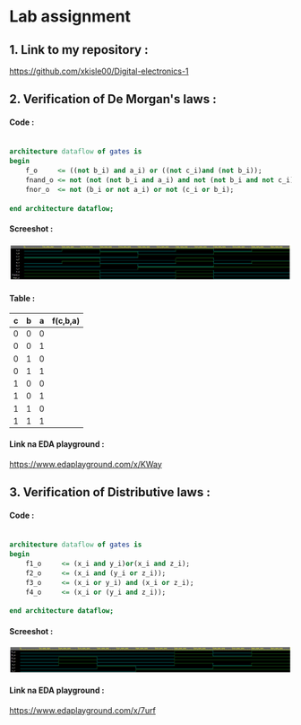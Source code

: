 # **Lab assignment**

## 1. Link to my repository :
https://github.com/xkisle00/Digital-electronics-1



## 2. Verification of De Morgan's laws :

#### Code :

```vhdl

architecture dataflow of gates is
begin
    f_o     <= ((not b_i) and a_i) or ((not c_i)and (not b_i));
    fnand_o <= not (not (not b_i and a_i) and not (not b_i and not c_i));
    fnor_o  <= not (b_i or not a_i) or not (c_i or b_i);

end architecture dataflow;

```
#### Screeshot :
![De Morganov zakon](/obrazky/screen1.png)

#### Table :

| **c** | **b** |**a** | **f(c,b,a)** |
| :-: | :-: | :-: | :-: |
| 0 | 0 | 0 |  |
| 0 | 0 | 1 |  |
| 0 | 1 | 0 |  |
| 0 | 1 | 1 |  |
| 1 | 0 | 0 |  |
| 1 | 0 | 1 |  |
| 1 | 1 | 0 |  |
| 1 | 1 | 1 |  |

#### Link na EDA playground :
https://www.edaplayground.com/x/KWay


## 3. Verification of Distributive laws :

#### Code :
```vhdl

architecture dataflow of gates is
begin
    f1_o     <= (x_i and y_i)or(x_i and z_i);
    f2_o     <= (x_i and (y_i or z_i));
    f3_o     <= (x_i or y_i) and (x_i or z_i);
    f4_o     <= (x_i or (y_i and z_i));

end architecture dataflow;

```

#### Screeshot :
![Distributive laws](/obrazky/screen2.png)

#### Link na EDA playground :
https://www.edaplayground.com/x/7urf

